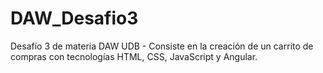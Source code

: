 # DAW_Desafio3
Desafío 3 de materia DAW UDB - Consiste en la creación de un carrito de compras con tecnologías HTML, CSS, JavaScript y Angular.
